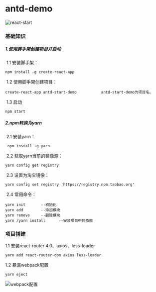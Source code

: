 # antd-demo 
![react-start](https://s1.ax1x.com/2018/12/14/FUJo6K.png)

### 基础知识

##### 1.使用脚手架创建项目并启动

​	1.1 安装脚手架：

```
npm install -g create-react-app
```

​	1.2 使用脚手架创建项目：

```
create-react-app antd-start-demo           antd-start-demo为项目名。
```

​	1.3 启动

```
npm start
```

##### 2.npm转换为yarn

​	2.1 安装yarn：

```
 npm install -g yarn
```

​	2.2 获取yarn当前的镜像源：

```
yarn config get registry
```

​	2.3 设置为淘宝镜像：

```
yarn config set registry 'https://registry.npm.taobao.org'
```

​	2.4 常用命令：

```
yarn init		--初始化
yarn add		--添加模块
yarn remove		--删除模块
yarn /yarn install		--安装项目中的依赖
```

### 项目搭建

1.1 安装react-router 4.0、axios、less-loader

```
yarn add react-router-dom axios less-loader
```

1.2 暴漏webpack配置

```
yarn eject
```

![webpack配置](https://s1.ax1x.com/2018/12/14/FUtPv6.png)